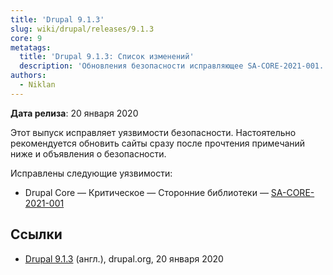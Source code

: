 ```yaml
---
title: 'Drupal 9.1.3'
slug: wiki/drupal/releases/9.1.3
core: 9
metatags:
  title: 'Drupal 9.1.3: Список изменений'
  description: 'Обновления безопасности исправляющее SA-CORE-2021-001.'
authors:
  - Niklan
---
```


**Дата релиза**: 20 января 2020

Этот выпуск исправляет уязвимости безопасности. Настоятельно рекомендуется обновить сайты сразу после прочтения примечаний ниже и объявления о безопасности.

Исправлены следующие уязвимости:

- Drupal Core — Критическое — Сторонние библиотеки — [SA-CORE-2021-001](../../../../security/sa-core/2021-001/index.md)

## Ссылки

- [Drupal 9.1.3](https://www.drupal.org/project/drupal/releases/9.1.3) (англ.), drupal.org, 20 января 2020
